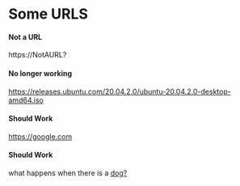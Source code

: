 # Some URLS

#### Not a URL
https://NotAURL?

#### No longer working
https://releases.ubuntu.com/20.04.2.0/ubuntu-20.04.2.0-desktop-amd64.iso

#### Should Work
https://google.com

#### Should Work
what happens when there is a [dog?](https://i.imgur.com/cyp2OG9.jpeg)
